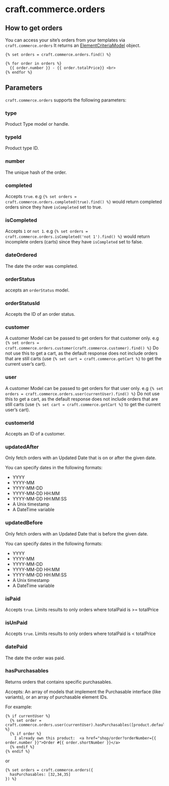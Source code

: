 # craft.commerce.orders

## How to get orders

You can access your site’s orders from your templates via `craft.commerce.orders`
It returns an [ElementCriteriaModel](https://craftcms.com/docs/2.x/templating/elementcriteriamodel.html) object.

```twig
{% set orders = craft.commerce.orders.find() %}

{% for order in orders %}
  {{ order.number }} - {{ order.totalPrice}} <br>
{% endfor %}
```

## Parameters

`craft.commerce.orders` supports the following parameters:

### type

Product Type model or handle.

### typeId

Product type ID.

### number

The unique hash of the order.

### completed

Accepts `true`.  e.g `{% set orders = craft.commerce.orders.completed(true).find() %}` would return completed orders since they have `isCompleted` set to true.

### isCompleted

Accepts `1` or `not 1`.  e.g `{% set orders = craft.commerce.orders.isCompleted('not 1').find() %}` would return incomplete orders (carts) since they have `isCompleted` set to false.

### dateOrdered

The date the order was completed.

### orderStatus

accepts an `orderStatus` model.

### orderStatusId

Accepts the ID of an order status.

### customer

A customer Model can be passed to get orders for that customer only. e.g `{% set orders = craft.commerce.orders.customer(craft.commerce.customer).find() %}`
Do not use this to get a cart, as the default response does not include orders that are still
carts (use `{% set cart = craft.commerce.getCart %}` to get the current user’s cart).

### user

A customer Model can be passed to get orders for that user only. e.g `{% set orders = craft.commerce.orders.user(currentUser).find() %}`
Do not use this to get a cart, as the default response does not include orders that are still
carts (use `{% set cart = craft.commerce.getCart %}` to get the current user’s cart).

### customerId

Accepts an ID of a customer.

### updatedAfter

Only fetch orders with an Updated Date that is on or after the given date.

You can specify dates in the following formats:

- YYYY
- YYYY-MM
- YYYY-MM-DD
- YYYY-MM-DD HH:MM
- YYYY-MM-DD HH:MM:SS
- A Unix timestamp
- A DateTime variable

### updatedBefore

Only fetch orders with an Updated Date that is before the given date.

You can specify dates in the following formats:

- YYYY
- YYYY-MM
- YYYY-MM-DD
- YYYY-MM-DD HH:MM
- YYYY-MM-DD HH:MM:SS
- A Unix timestamp
- A DateTime variable

### isPaid

Accepts `true`. Limits results to only orders where totalPaid is >= totalPrice

### isUnPaid

Accepts `true`. Limits results to only orders where totalPaid is < totalPrice

### datePaid

The date the order was paid.

### hasPurchasables

Returns orders that contains specific purchasables.

Accepts: An array of models that implement the Purchasable interface (like variants), or an array of purchasable element IDs.

For example:

```twig
{% if currentUser %}
  {% set order = craft.commerce.orders.user(currentUser).hasPurchasables([product.defaultVariant]).first() %}
  {% if order %}
    I already own this product:  <a href="shop/order?orderNumber={{ order.number }}">Order #{{ order.shortNumber }}</a>
  {% endif %}
{% endif %}
```

or

```twig
{% set orders = craft.commerce.orders({
  hasPurchasables: [32,34,35]
}) %}
```
